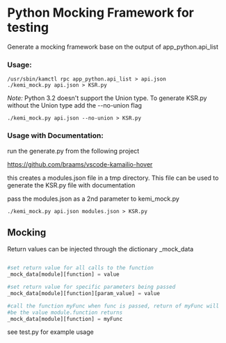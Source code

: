 # Python Mocking Framework for testing #

Generate a mocking framework base on the output of app_python.api_list

### Usage:
```
/usr/sbin/kamctl rpc app_python.api_list > api.json
./kemi_mock.py api.json > KSR.py
```

*Note:* Python 3.2 doesn't support the Union type. To generate KSR.py without
the Union type add the --no-union flag

```
./kemi_mock.py api.json --no-union > KSR.py
```

### Usage with Documentation:
run the generate.py from the following project

https://github.com/braams/vscode-kamailio-hover

this creates a modules.json file in a tmp directory. This file can be used to generate the KSR.py file with documentation

pass the modules.json as a 2nd parameter to kemi_mock.py
```
./kemi_mock.py api.json modules.json > KSR.py
```

## Mocking 
Return values can be injected through the dictionary \_mock\_data

```python

#set return value for all calls to the function
_mock_data[module][function] = value

#set return value for specific parameters being passed
_mock_data[module][function][param_value] = value

#call the function myFunc when func is passed, return of myFunc will
#be the value module.function returns
_mock_data[module][function] = myFunc
```

see test.py for example usage



